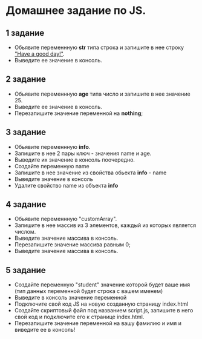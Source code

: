 # Домашнее задание по JS.

## 1 задание

- Обьявите переменнную **str** типа строка и запишите в нее строку <u>"Have a good day!"</u>.
- Выведите ее значение в консоль.

## 2 задание

- Обьявите переменнную **age** типа число и запишите в нее значение 25. 
- Выведите ее значение в консоль. 
- Перезапишите значение переменной на **nothing**;

## 3 задание

- Обьявите переменнную **info**. 
- Запишите в нее 2 пары ключ - значения name и age. 
- Выведите их значение в консоль поочередно.
- Создайте переменную name
- Запишите в нее значение из свойства обьекта **info** - name
- Выведите значение в консоль
- Удалите свойство name из объекта **info**

## 4 задание

- Обьявите переменнную "customArray". 
- Запишите в нее массив из 3 элементов, каждый из которых является числом. 
- Выведите значение массива в консоль. 
- Перезапишите значение массива равным 0; 
- Выведите значение массива в консоль. 

## 5 задание

- Cоздайте переменную "student" значение которой будет ваше имя (тип данных переменной будет строка с вашем именем)
- Выведите в консоль значение переменной
- Подключите свой код JS на новую созданную страницу index.html 
- Создайте скриптовый файл под названием script.js, запишите в него свой код и подключите его к странице index.html.
- Перезапишите значение переменной на вашу фамилию и имя и виведите ее в консоль!

